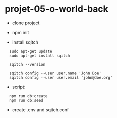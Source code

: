 # projet-05-o-world-back

- clone project
- npm init

- install sqitch

```
  sudo apt-get update
  sudo apt-get install sqitch

  sqitch --version

  sqitch config --user user.name 'John Doe'
  sqitch config --user user.email 'john@doe.org'
```

- script:

```
  npm run db:create
  npm run db:seed
```

- create .env and sqitch.conf
